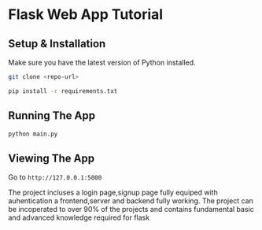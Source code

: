 # Flask Web App Tutorial

## Setup & Installation

Make sure you have the latest version of Python installed.

```bash
git clone <repo-url>
```

```bash
pip install -r requirements.txt
```

## Running The App

```bash
python main.py
```

## Viewing The App

Go to `http://127.0.0.1:5000`

The project incluses a login page,signup page fully equiped with auhentication a frontend,server and backend fully working. The project can be incoperated to over 90% of the projects and contains fundamental basic and advanced knowledge required for flask
